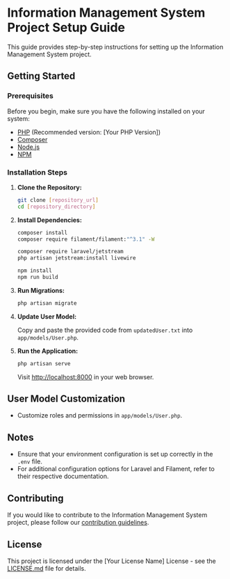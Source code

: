 # Information Management System Project Setup Guide

This guide provides step-by-step instructions for setting up the Information Management System project.

## Getting Started

### Prerequisites

Before you begin, make sure you have the following installed on your system:

- [PHP](https://www.php.net/) (Recommended version: [Your PHP Version])
- [Composer](https://getcomposer.org/)
- [Node.js](https://nodejs.org/)
- [NPM](https://www.npmjs.com/)

### Installation Steps

1. **Clone the Repository:**

    ```bash
    git clone [repository_url]
    cd [repository_directory]
    ```

2. **Install Dependencies:**

    ```bash
    composer install
    composer require filament/filament:"^3.1" -W
    ```

    ```bash
    composer require laravel/jetstream
    php artisan jetstream:install livewire
    ```

    ```bash
    npm install
    npm run build
    ```

3. **Run Migrations:**

    ```bash
    php artisan migrate
    ```

4. **Update User Model:**

    Copy and paste the provided code from `updatedUser.txt` into `app/models/User.php`.

5. **Run the Application:**

    ```bash
    php artisan serve
    ```

    Visit [http://localhost:8000](http://localhost:8000) in your web browser.

## User Model Customization

- Customize roles and permissions in `app/models/User.php`.

## Notes

- Ensure that your environment configuration is set up correctly in the `.env` file.
- For additional configuration options for Laravel and Filament, refer to their respective documentation.

## Contributing

If you would like to contribute to the Information Management System project, please follow our [contribution guidelines](CONTRIBUTING.md).

## License

This project is licensed under the [Your License Name] License - see the [LICENSE.md](LICENSE.md) file for details.
